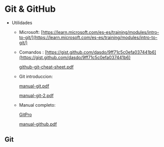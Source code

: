 # Git & GitHub

- Utilidades
    - Microsoft: [https://learn.microsoft.com/es-es/training/modules/intro-to-git/](https://learn.microsoft.com/es-es/training/modules/intro-to-git/)
    - Comandos : [https://gist.github.com/dasdo/9ff71c5c0efa037441b6](https://gist.github.com/dasdo/9ff71c5c0efa037441b6)
        
        [github-git-cheat-sheet.pdf](Git%20&%20GitHub%20a340a6e63d534c338d5dfc6de2220739/github-git-cheat-sheet.pdf)
        
    - Git introduccion:
        
        [manual-git.pdf](Git%20&%20GitHub%20a340a6e63d534c338d5dfc6de2220739/manual-git.pdf)
        
        [manual-git-2.pdf](Git%20&%20GitHub%20a340a6e63d534c338d5dfc6de2220739/manual-git-2.pdf)
        
    - Manual completo:
        
        [GitPro](https://drive.google.com/file/d/1IA9-hDfOzdm5420W2988dS8WgJZc18y8/view?usp=drive_link)
        
        [manual-github.pdf](Git%20&%20GitHub%20a340a6e63d534c338d5dfc6de2220739/manual-github.pdf)
        

## Git